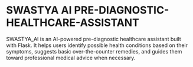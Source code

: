 # SWASTYA AI PRE-DIAGNOSTIC-HEALTHCARE-ASSISTANT
SWASTYA_AI is an AI-powered pre-diagnostic healthcare assistant built with Flask. It helps users identify possible health conditions based on their symptoms, suggests basic over-the-counter remedies, and guides them toward professional medical advice when necessary.
